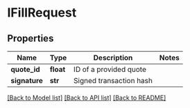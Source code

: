 # IFillRequest

## Properties
Name | Type | Description | Notes
------------ | ------------- | ------------- | -------------
**quote_id** | **float** | ID of a provided quote | 
**signature** | **str** | Signed transaction hash | 

[[Back to Model list]](../README.md#documentation-for-models) [[Back to API list]](../README.md#documentation-for-api-endpoints) [[Back to README]](../README.md)


